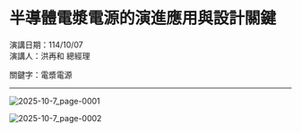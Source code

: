 # 半導體電漿電源的演進應用與設計關鍵

演講日期：114/10/07  
演講人：洪再和 總經理  

關鍵字：電漿電源  

---

![2025-10-7_page-0001](https://github.com/chipsworld/114/raw/main/2025-10-7_page-0001.jpg)

![2025-10-7_page-0002](https://github.com/chipsworld/114/raw/main/2025-10-7_page-0002.jpg)
